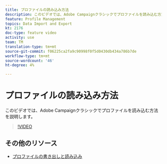 ```yaml
---
title: プロファイルの読み込み方法
description: このビデオでは、Adobe Campaignクラシックでプロファイルを読み込む方法を説明します
feature: Profile Management
topics: Data Import and Export
kt: 2176
doc-type: feature video
activity: use
team: TM
translation-type: tm+mt
source-git-commit: f06225ca2fa9c90998f0f5d0430db434a786b7de
workflow-type: tm+mt
source-wordcount: '46'
ht-degree: 4%

---
```



# プロファイルの読み込み方法

このビデオでは、Adobe Campaignクラシックでプロファイルを読み込む方法を説明します。

>[!VIDEO](https://video.tv.adobe.com/v/25608?quality=12)

## その他のリソース

- [プロファイルの書き出しと読み込み](https://docs.adobe.com/content/help/en/campaign-classic/using/getting-started/profile-management/exporting-and-importing-profiles.html)